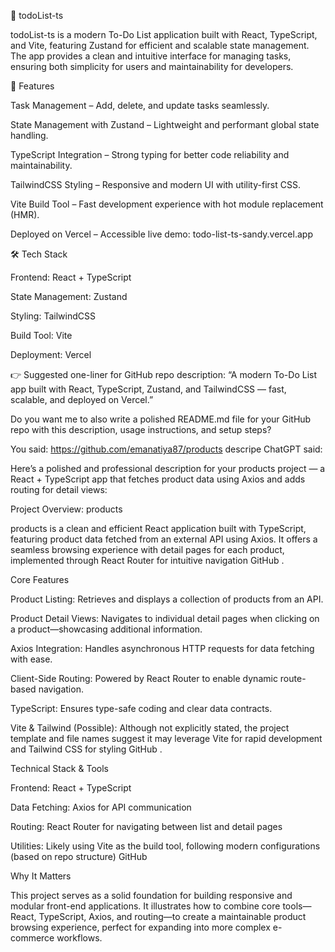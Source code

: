 📌 todoList-ts

todoList-ts is a modern To-Do List application built with React, TypeScript, and Vite, featuring Zustand for efficient and scalable state management. The app provides a clean and intuitive interface for managing tasks, ensuring both simplicity for users and maintainability for developers.

🚀 Features

Task Management – Add, delete, and update tasks seamlessly.

State Management with Zustand – Lightweight and performant global state handling.

TypeScript Integration – Strong typing for better code reliability and maintainability.

TailwindCSS Styling – Responsive and modern UI with utility-first CSS.

Vite Build Tool – Fast development experience with hot module replacement (HMR).

Deployed on Vercel – Accessible live demo: todo-list-ts-sandy.vercel.app

🛠️ Tech Stack

Frontend: React + TypeScript

State Management: Zustand

Styling: TailwindCSS

Build Tool: Vite

Deployment: Vercel

👉 Suggested one-liner for GitHub repo description:
“A modern To-Do List app built with React, TypeScript, Zustand, and TailwindCSS — fast, scalable, and deployed on Vercel.”

Do you want me to also write a polished README.md file for your GitHub repo with this description, usage instructions, and setup steps?

You said:
https://github.com/emanatiya87/products
descripe
ChatGPT said:

Here’s a polished and professional description for your products project — a React + TypeScript app that fetches product data using Axios and adds routing for detail views:

Project Overview: products

products is a clean and efficient React application built with TypeScript, featuring product data fetched from an external API using Axios. It offers a seamless browsing experience with detail pages for each product, implemented through React Router for intuitive navigation 
GitHub
.

Core Features

Product Listing: Retrieves and displays a collection of products from an API.

Product Detail Views: Navigates to individual detail pages when clicking on a product—showcasing additional information.

Axios Integration: Handles asynchronous HTTP requests for data fetching with ease.

Client-Side Routing: Powered by React Router to enable dynamic route-based navigation.

TypeScript: Ensures type-safe coding and clear data contracts.

Vite & Tailwind (Possible): Although not explicitly stated, the project template and file names suggest it may leverage Vite for rapid development and Tailwind CSS for styling 
GitHub
.

Technical Stack & Tools

Frontend: React + TypeScript

Data Fetching: Axios for API communication

Routing: React Router for navigating between list and detail pages

Utilities: Likely using Vite as the build tool, following modern configurations (based on repo structure) 
GitHub

Why It Matters

This project serves as a solid foundation for building responsive and modular front-end applications. It illustrates how to combine core tools—React, TypeScript, Axios, and routing—to create a maintainable product browsing experience, perfect for expanding into more complex e-commerce workflows.
   
